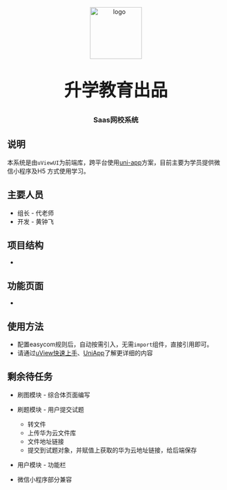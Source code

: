 <p align="center" style="margin: 0 auto; width: 120px;">
    <img alt="logo" src="https://uviewui.com/common/logo.png" width="120" height="120" style="margin-bottom: 10px;">
</p>
<h3 align="center" style="margin: 30px 0 30px;font-weight: bold;font-size:40px;text-align: center;">升学教育出品</h3>
<h3 align="center" style="text-align: center;">Saas网校系统</h3>

## 说明

本系统是由``uViewUI``为前端库，跨平台使用[uni-app](https://uniapp.dcloud.io/)方案，目前主要为学员提供微信小程序及H5 方式使用学习。

## 主要人员
- 组长 - 代老师
- 开发 - 黄钟飞

## 项目结构
-

## 功能页面
- 

## 使用方法
- 配置easycom规则后，自动按需引入，无需`import`组件，直接引用即可。
- 请通过[uView快速上手](https://v2.uviewui.com/components/quickstart.html)、[UniApp](https://uniapp.dcloud.io/)了解更详细的内容


## 剩余待任务
* 刷图模块 - 综合体页面编写
* 刷题模块 - 用户提交试题
  * 转文件
  * 上传华为云文件库
  * 文件地址链接
  * 提交到试题对象，并赋值上获取的华为云地址链接，给后端保存

* 用户模块 - 功能栏
* 微信小程序部分兼容



